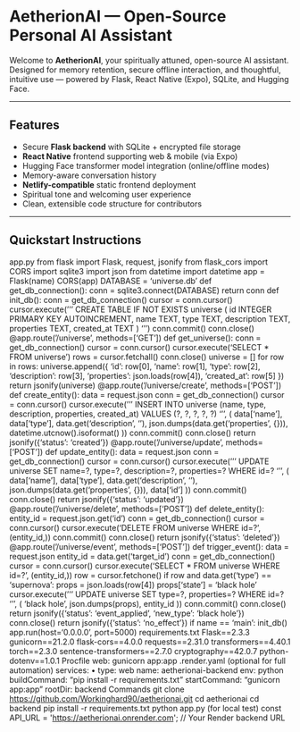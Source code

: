 # AetherionAI — Open-Source Personal AI Assistant

Welcome to **AetherionAI**, your spiritually attuned, open-source AI assistant. Designed for memory retention, secure offline interaction, and thoughtful, intuitive use — powered by Flask, React Native (Expo), SQLite, and Hugging Face.

---

## Features

- Secure **Flask backend** with SQLite + encrypted file storage  
- **React Native** frontend supporting web & mobile (via Expo)  
- Hugging Face transformer model integration (online/offline modes)  
- Memory-aware conversation history  
- **Netlify-compatible** static frontend deployment  
- Spiritual tone and welcoming user experience  
- Clean, extensible code structure for contributors

---

## Quickstart Instructions

app.py
from flask import Flask, request, jsonify
from flask_cors import CORS
import sqlite3
import json
from datetime import datetime
app = Flask(name)
CORS(app)
DATABASE = ‘universe.db’
def get_db_connection():
conn = sqlite3.connect(DATABASE)
return conn
def init_db():
conn = get_db_connection()
cursor = conn.cursor()
cursor.execute(’’’
CREATE TABLE IF NOT EXISTS universe (
id INTEGER PRIMARY KEY AUTOINCREMENT,
name TEXT,
type TEXT,
description TEXT,
properties TEXT,
created_at TEXT
)
‘’’)
conn.commit()
conn.close()
@app.route(’/universe’, methods=[‘GET’])
def get_universe():
conn = get_db_connection()
cursor = conn.cursor()
cursor.execute(‘SELECT * FROM universe’)
rows = cursor.fetchall()
conn.close()
universe = []
for row in rows:
universe.append({
‘id’: row[0],
‘name’: row[1],
‘type’: row[2],
‘description’: row[3],
‘properties’: json.loads(row[4]),
‘created_at’: row[5]
})
return jsonify(universe)
@app.route(’/universe/create’, methods=[‘POST’])
def create_entity():
data = request.json
conn = get_db_connection()
cursor = conn.cursor()
cursor.execute(’’’
INSERT INTO universe (name, type, description, properties, created_at)
VALUES (?, ?, ?, ?, ?)
‘’’, (
data[‘name’],
data[‘type’],
data.get(‘description’, ‘’),
json.dumps(data.get(‘properties’, {})),
datetime.utcnow().isoformat()
))
conn.commit()
conn.close()
return jsonify({‘status’: ‘created’})
@app.route(’/universe/update’, methods=[‘POST’])
def update_entity():
data = request.json
conn = get_db_connection()
cursor = conn.cursor()
cursor.execute(’’’
UPDATE universe
SET name=?, type=?, description=?, properties=?
WHERE id=?
‘’’, (
data[‘name’],
data[‘type’],
data.get(‘description’, ‘’),
json.dumps(data.get(‘properties’, {})),
data[‘id’]
))
conn.commit()
conn.close()
return jsonify({‘status’: ‘updated’})
@app.route(’/universe/delete’, methods=[‘POST’])
def delete_entity():
entity_id = request.json.get(‘id’)
conn = get_db_connection()
cursor = conn.cursor()
cursor.execute(‘DELETE FROM universe WHERE id=?’, (entity_id,))
conn.commit()
conn.close()
return jsonify({‘status’: ‘deleted’})
@app.route(’/universe/event’, methods=[‘POST’])
def trigger_event():
data = request.json
entity_id = data.get(‘target_id’)
conn = get_db_connection()
cursor = conn.cursor()
cursor.execute(‘SELECT * FROM universe WHERE id=?’, (entity_id,))
row = cursor.fetchone()
if row and data.get(‘type’) == ‘supernova’:
props = json.loads(row[4])
props[‘state’] = ‘black hole’
cursor.execute(’’’
UPDATE universe
SET type=?, properties=?
WHERE id=?
‘’’, (
‘black hole’,
json.dumps(props),
entity_id
))
conn.commit()
conn.close()
return jsonify({‘status’: ‘event_applied’, ‘new_type’: ‘black hole’})
conn.close()
return jsonify({‘status’: ‘no_effect’})
if name == ‘main’:
init_db()
app.run(host=‘0.0.0.0’, port=5000)
requirements.txt
Flask==2.3.3
gunicorn==21.2.0
flask-cors==4.0.0
requests==2.31.0
transformers==4.40.1
torch==2.3.0
sentence-transformers==2.7.0
cryptography==42.0.7
python-dotenv==1.0.1
Procfile
web: gunicorn app:app
.render.yaml (optional for full automation)
services:
	•	type: web
name: aetherionai-backend
env: python
buildCommand: “pip install -r requirements.txt”
startCommand: “gunicorn app:app”
rootDir: backend
Commands
git clone https://github.com/Workinghard90/aetherionai.git
cd aetherionai
cd backend
pip install -r requirements.txt
python app.py (for local test)
const API_URL = 'https://aetherionai.onrender.com'; // Your Render backend URL
